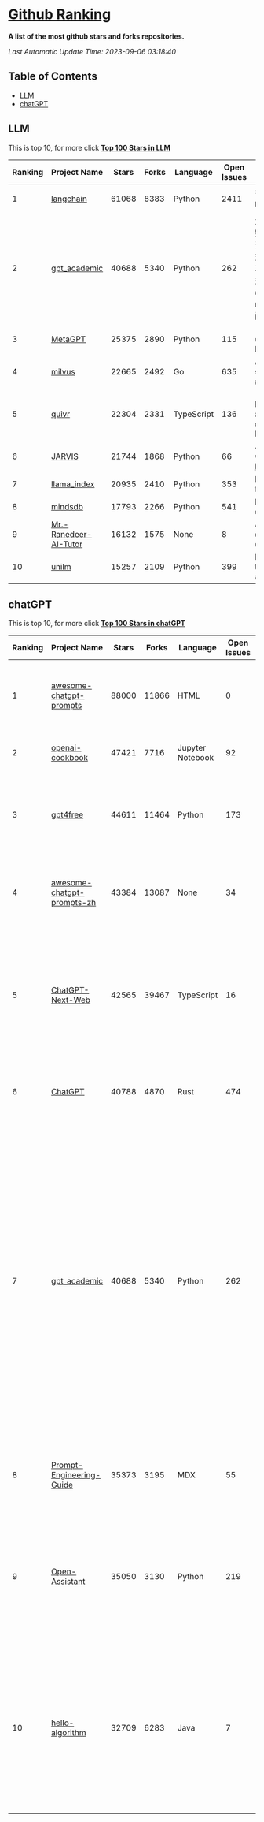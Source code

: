 [Github Ranking](./README.md)
==========

**A list of the most github stars and forks repositories.**

*Last Automatic Update Time: 2023-09-06 03:18:40*

## Table of Contents
 * [LLM](#LLM)
 * [chatGPT](#chatGPT)

## LLM

This is top 10, for more click **[Top 100 Stars in LLM](Top100/LLM.md)**

| Ranking | Project Name | Stars | Forks | Language | Open Issues | Description | Last Commit |
| ------- | ------------ | ----- | ----- | -------- | ----------- | ----------- | ----------- |
| 1 | [langchain](https://github.com/langchain-ai/langchain) | 61068 | 8383 | Python | 2411 | ⚡ Building applications with LLMs through composability ⚡ | 2023-09-06T03:17:14Z |
| 2 | [gpt_academic](https://github.com/binary-husky/gpt_academic) | 40688 | 5340 | Python | 262 | 为ChatGPT/GLM提供图形交互界面，特别优化论文阅读/润色/写作体验，模块化设计，支持自定义快捷按钮&函数插件，支持Python和C++等项目剖析&自译解功能，PDF/LaTex论文翻译&总结功能，支持并行问询多种LLM模型，支持chatglm2等本地模型。兼容文心一言, moss, llama2, rwkv, claude2, 通义千问, 书生, 讯飞星火等。 | 2023-09-06T02:24:16Z |
| 3 | [MetaGPT](https://github.com/geekan/MetaGPT) | 25375 | 2890 | Python | 115 | 🌟 The Multi-Agent Framework: Given one line Requirement, return PRD, Design, Tasks, Repo | 2023-09-05T14:02:25Z |
| 4 | [milvus](https://github.com/milvus-io/milvus) | 22665 | 2492 | Go | 635 | A cloud-native vector database, storage for next generation AI applications | 2023-09-06T03:17:25Z |
| 5 | [quivr](https://github.com/StanGirard/quivr) | 22304 | 2331 | TypeScript | 136 | 🧠 Your Second Brain supercharged by Generative AI 🧠 Dump all your files and chat with your personal assistant on your files & more using GPT 3.5/4, Private, Anthropic, VertexAI, LLMs... | 2023-09-05T16:49:25Z |
| 6 | [JARVIS](https://github.com/microsoft/JARVIS) | 21744 | 1868 | Python | 66 | JARVIS, a system to connect LLMs with ML community. Paper: https://arxiv.org/pdf/2303.17580.pdf | 2023-08-25T17:23:43Z |
| 7 | [llama_index](https://github.com/jerryjliu/llama_index) | 20935 | 2410 | Python | 353 | LlamaIndex (GPT Index) is a data framework for your LLM applications | 2023-09-06T02:05:40Z |
| 8 | [mindsdb](https://github.com/mindsdb/mindsdb) | 17793 | 2266 | Python | 541 | MindsDB connects AI models to databases. | 2023-09-06T01:03:15Z |
| 9 | [Mr.-Ranedeer-AI-Tutor](https://github.com/JushBJJ/Mr.-Ranedeer-AI-Tutor) | 16132 | 1575 | None | 8 | A GPT-4 AI Tutor Prompt for customizable personalized learning experiences. | 2023-08-31T05:52:22Z |
| 10 | [unilm](https://github.com/microsoft/unilm) | 15257 | 2109 | Python | 399 | Large-scale Self-supervised Pre-training Across Tasks, Languages, and Modalities | 2023-08-29T14:07:57Z |


## chatGPT

This is top 10, for more click **[Top 100 Stars in chatGPT](Top100/chatGPT.md)**

| Ranking | Project Name | Stars | Forks | Language | Open Issues | Description | Last Commit |
| ------- | ------------ | ----- | ----- | -------- | ----------- | ----------- | ----------- |
| 1 | [awesome-chatgpt-prompts](https://github.com/f/awesome-chatgpt-prompts) | 88000 | 11866 | HTML | 0 | This repo includes ChatGPT prompt curation to use ChatGPT better. | 2023-09-01T00:35:03Z |
| 2 | [openai-cookbook](https://github.com/openai/openai-cookbook) | 47421 | 7716 | Jupyter Notebook | 92 | Examples and guides for using the OpenAI API | 2023-09-06T03:01:23Z |
| 3 | [gpt4free](https://github.com/xtekky/gpt4free) | 44611 | 11464 | Python | 173 | The official gpt4free repository \| various collection of powerful language models | 2023-09-06T00:40:15Z |
| 4 | [awesome-chatgpt-prompts-zh](https://github.com/PlexPt/awesome-chatgpt-prompts-zh) | 43384 | 13087 | None | 34 | ChatGPT 中文调教指南。各种场景使用指南。学习怎么让它听你的话。 | 2023-08-08T04:36:57Z |
| 5 | [ChatGPT-Next-Web](https://github.com/Yidadaa/ChatGPT-Next-Web) | 42565 | 39467 | TypeScript | 16 | A well-designed cross-platform ChatGPT UI (Web / PWA / Linux / Win / MacOS). 一键拥有你自己的跨平台 ChatGPT 应用。 | 2023-09-06T00:44:35Z |
| 6 | [ChatGPT](https://github.com/lencx/ChatGPT) | 40788 | 4870 | Rust | 474 | 🔮 ChatGPT Desktop Application (Mac, Windows and Linux) | 2023-08-03T13:51:54Z |
| 7 | [gpt_academic](https://github.com/binary-husky/gpt_academic) | 40688 | 5340 | Python | 262 | 为ChatGPT/GLM提供图形交互界面，特别优化论文阅读/润色/写作体验，模块化设计，支持自定义快捷按钮&函数插件，支持Python和C++等项目剖析&自译解功能，PDF/LaTex论文翻译&总结功能，支持并行问询多种LLM模型，支持chatglm2等本地模型。兼容文心一言, moss, llama2, rwkv, claude2, 通义千问, 书生, 讯飞星火等。 | 2023-09-06T02:24:16Z |
| 8 | [Prompt-Engineering-Guide](https://github.com/dair-ai/Prompt-Engineering-Guide) | 35373 | 3195 | MDX | 55 | 🐙 Guides, papers, lecture, notebooks and resources for prompt engineering | 2023-09-05T17:59:35Z |
| 9 | [Open-Assistant](https://github.com/LAION-AI/Open-Assistant) | 35050 | 3130 | Python | 219 | OpenAssistant is a chat-based assistant that understands tasks, can interact with third-party systems, and retrieve information dynamically to do so. | 2023-09-05T00:51:29Z |
| 10 | [hello-algorithm](https://github.com/geekxh/hello-algorithm) | 32709 | 6283 | Java | 7 | 🌍 针对小白的算法训练 \| 包括四部分：①.大厂面经 ②.力扣图解  ③.千本开源电子书 ④.百张技术思维导图（项目花了上百小时，希望可以点 star 支持，🌹感谢~）推荐免费ChatGPT使用网站 | 2023-06-13T04:13:17Z |

